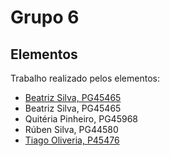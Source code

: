 # Grupo 6

## Elementos

Trabalho realizado pelos elementos:

- [Beatriz Silva, PG45465](https://github.com/beatrizsilva16)
- Beatriz Silva, PG45465
- Quitéria Pinheiro, PG45968
- Rúben Silva, PG44580
- [Tiago Oliveria, P45476](https://github.com/Malavita02)
